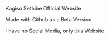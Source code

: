 Kagiso Sethibe Official Website 

Made with Github as a Beta Version 

I have no Social Media, only this Website
